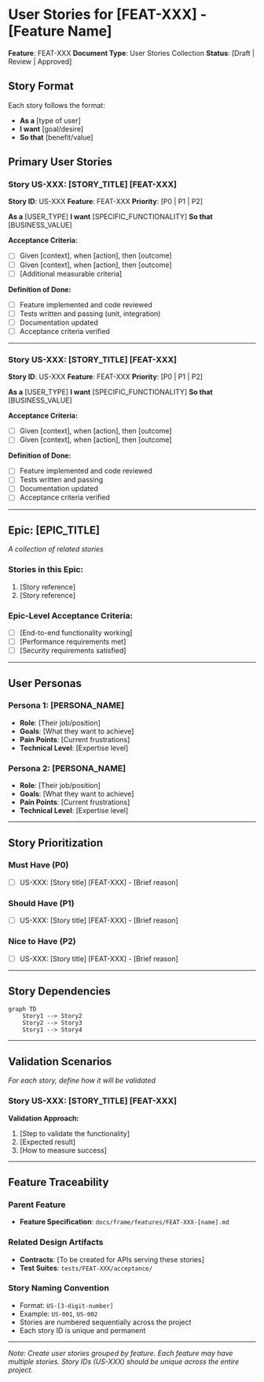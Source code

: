 # User Stories for [FEAT-XXX] - [Feature Name]

**Feature**: FEAT-XXX
**Document Type**: User Stories Collection
**Status**: [Draft | Review | Approved]

## Story Format
Each story follows the format:
- **As a** [type of user]
- **I want** [goal/desire]
- **So that** [benefit/value]

## Primary User Stories

### Story US-XXX: [STORY_TITLE] [FEAT-XXX]
**Story ID**: US-XXX
**Feature**: FEAT-XXX
**Priority**: [P0 | P1 | P2]

**As a** [USER_TYPE]
**I want** [SPECIFIC_FUNCTIONALITY]
**So that** [BUSINESS_VALUE]

**Acceptance Criteria:**
- [ ] Given [context], when [action], then [outcome]
- [ ] Given [context], when [action], then [outcome]
- [ ] [Additional measurable criteria]

**Definition of Done:**
- [ ] Feature implemented and code reviewed
- [ ] Tests written and passing (unit, integration)
- [ ] Documentation updated
- [ ] Acceptance criteria verified

---

### Story US-XXX: [STORY_TITLE] [FEAT-XXX]
**Story ID**: US-XXX
**Feature**: FEAT-XXX
**Priority**: [P0 | P1 | P2]

**As a** [USER_TYPE]
**I want** [SPECIFIC_FUNCTIONALITY]
**So that** [BUSINESS_VALUE]

**Acceptance Criteria:**
- [ ] Given [context], when [action], then [outcome]
- [ ] Given [context], when [action], then [outcome]

**Definition of Done:**
- [ ] Feature implemented and code reviewed
- [ ] Tests written and passing
- [ ] Documentation updated
- [ ] Acceptance criteria verified

---

## Epic: [EPIC_TITLE]
*A collection of related stories*

### Stories in this Epic:
1. [Story reference]
2. [Story reference]

### Epic-Level Acceptance Criteria:
- [ ] [End-to-end functionality working]
- [ ] [Performance requirements met]
- [ ] [Security requirements satisfied]

---

## User Personas

### Persona 1: [PERSONA_NAME]
- **Role**: [Their job/position]
- **Goals**: [What they want to achieve]
- **Pain Points**: [Current frustrations]
- **Technical Level**: [Expertise level]

### Persona 2: [PERSONA_NAME]
- **Role**: [Their job/position]
- **Goals**: [What they want to achieve]
- **Pain Points**: [Current frustrations]
- **Technical Level**: [Expertise level]

---

## Story Prioritization

### Must Have (P0)
- [ ] US-XXX: [Story title] [FEAT-XXX] - [Brief reason]

### Should Have (P1)
- [ ] US-XXX: [Story title] [FEAT-XXX] - [Brief reason]

### Nice to Have (P2)
- [ ] US-XXX: [Story title] [FEAT-XXX] - [Brief reason]

---

## Story Dependencies
```mermaid
graph TD
    Story1 --> Story2
    Story2 --> Story3
    Story1 --> Story4
```

---

## Validation Scenarios
*For each story, define how it will be validated*

### Story US-XXX: [STORY_TITLE] [FEAT-XXX]
**Validation Approach:**
1. [Step to validate the functionality]
2. [Expected result]
3. [How to measure success]

---

## Feature Traceability

### Parent Feature
- **Feature Specification**: `docs/frame/features/FEAT-XXX-[name].md`

### Related Design Artifacts
- **Contracts**: [To be created for APIs serving these stories]
- **Test Suites**: `tests/FEAT-XXX/acceptance/`

### Story Naming Convention
- Format: `US-[3-digit-number]`
- Example: `US-001`, `US-002`
- Stories are numbered sequentially across the project
- Each story ID is unique and permanent

---
*Note: Create user stories grouped by feature. Each feature may have multiple stories.*
*Story IDs (US-XXX) should be unique across the entire project.*